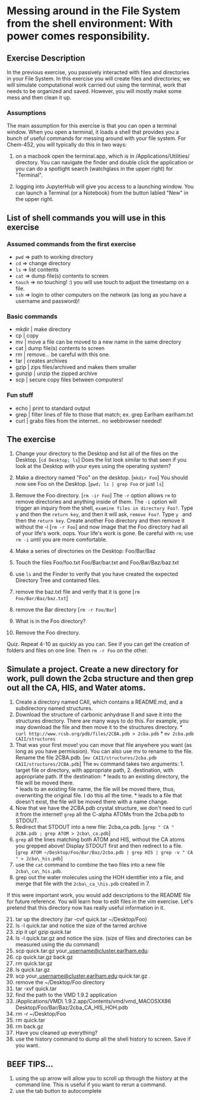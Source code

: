 # Messing around in the File System from the shell environment: With power comes responsibility. 

## Exercise Description
In the previous exercise, you passively interacted with files and directories in your File System. In this exercise you will create files and directories; we will simulate computational work carried out using the terminal, work that needs to be organized and saved.  However, you will mostly make some mess and then clean it up.   

### Assumptions
The main assumption for this exercise is that you can open a terminal window. When you open a terminal, it loads a shell that provides you a bunch of useful commands for messing around with your file system.  For Chem-452, you will typically do this in two ways:

  1. on a macbook open the terminal.app, which is in /Applications/Utilities/ directory. You can navigate the finder and double click the application or you can do a spotlight search (watchglass in the upper right) for "Terminal".

  2. logging into JupyterHub will give you access to a launching window. You can launch a Terminal (or a Notebook) from the button labled "New" in the upper right. 

## List of shell commands you will use in this exercise 

### Assumed commands from the first exercise 
* `pwd`    => path to working directory
* `cd`     => change directory  
* `ls`     => list contents
* `cat`    => dump file(s) contents to screen.  
* `touch`  => no touching! :) you will use touch to adjust the timestamp on a file.
* `ssh`    => login to other computers on the network (as long as you have a username and password)! 

### Basic commands 
* mkdir  | make directory
* cp     | copy
* mv     | move a file can be moved to a new name in the same directory
* cat    | dump file(s) contents to screen
* rm     | remove... be careful with this one.
* tar    | creates archives
* gzip   | zips files/archived and makes them smaller
* gunzip | unzip the zipped archive
* scp    | secure copy files between computers!

### Fun stuff
* echo  | print to standard output
* grep  | filter lines of file to those that match; ex. grep Earlham earlham.txt
* curl  | grabs files from the internet.. no webbrowser needed!

## The exercise

  1. Change your directory to the Desktop and list all of the files on the Desktop. [`cd Desktop; ls`]  Does the list look similar to that seen if you look at the Desktop with your eyes using the operating system?
  2. Make a directory named "Foo" on the desktop. [`mkdir Foo`] You should now see Foo on the Desktop. [`pwd; ls | grep Foo` or just `ls`] 
  3. Remove the Foo directory. [`rm -ir Foo`] The `-r` option allows `rm` to remove directories and anything inside of them. The `-i` option will trigger an inquiry from the shell, `examine files in directory Foo?`. Type `y` and then the `return key`,  and then it will ask, `remove Foo?`. Type `y ` and then the `return key`.  Create another Foo directory and then remove it without the -i [`rm -r Foo`] and now image that the Foo directory had all of your life's work. oops.  Your life's work is gone.  Be careful with `rm`; use `rm -i` until you are more comfortable.

  4. Make a series of directories on the Desktop:  Foo/Bar/Baz  
  5. Touch the files Foo/foo.txt  Foo/Bar/bar.txt and Foo/Bar/Baz/baz.txt
  6. use `ls` and the Finder to verify that you have created the expected Directory Tree and contained files.
  7. remove the baz.txt file and verify that it is gone [`rm Foo/Bar/Baz/baz.txt`]
  8. remove the Bar directory [`rm -r Foo/Bar`]
  9. What is in the Foo directory?
  10. Remove the Foo directory.

Quiz. Repeat 4-10 as quickly as you can.  See if you can get the creation of folders and files on one line.  Then `rm -r Foo` on the other.

## Simulate a project. Create a new directory for work, pull down the 2cba structure and then grep out all the CA, HIS, and Water atoms.
  1. Create a directory named CAII, which contains a README.md, and a subdirectory named structures. 
  2. Download the structure of carbonic anhydrase II and save it into the structures directory.  There are many ways to do this.  For example, you may download the file and then move it to the structures directory. 
    * `curl http://www.rcsb.org/pdb/files/2CBA.pdb > 2cba.pdb`
    * `mv 2cba.pdb CAII/structures`
  3. That was your first move!  you can move that file anywhere you want (as long as you have permission).  You can also use mv to rename to the file.  Rename the file 2CBA.pdb.  [`mv CAII/structures/2cba.pdb CAII/structures/2CBA.pdb`] The `mv` command takes two arguments: 1. target file or directory, with appropriate path, 2. destination, with appropriate path.  If the destination: 
    * leads to an existing directory, the file will be moved there.  
    * leads to an existing file name, the file will be moved there, thus, overwriting the original file.  I do this all the time.
    * leads to a file that doesn't exist, the file will be moved there with a name change.
  4. Now that we have the 2CBA.pdb crystal structure, we don't need to curl it from the internet!  `grep` all the C-alpha ATOMs from the 2cba.pdb to STDOUT. 
  5. Redirect that STDOUT into a new file: 2cba_ca.pdb.  [`grep " CA " 2CBA.pdb ; grep ATOM > 2cba\_ca.pdb`]
  6. `grep` all the lines matching both ATOM and HIS, without the CA atoms you grepped above! Display STDOUT first and then redirect to a file. [`grep ATOM ~/Desktop/Foo/Bar/Baz/2cba.pdb | grep HIS | grep -v " CA " > 2cba\_his.pdb`]
  7. use the `cat` command to combine the two files into a new file `2cba\_ca\_his.pdb`.
  8. grep out the water molecules using the HOH identifier into a file, and merge that file with the `2cba\_ca_\his.pdb` created in 7.

If this were important work, you would add descriptions to the README file for future reference.  You will learn how to edit files in the vim exercise.  Let's pretend that this directory now has really useful information in it.

  21. tar up the directory (tar -cvf quick.tar ~/Desktop/Foo)
  22. ls -l quick.tar and notice the size of the tarred archive
  23. zip it up!  gzip quick.tar
  24. ls -l quick.tar.gz and notice the size.  (size of files and directories can be measured using the du command)
  25. scp quick.tar.gz your\_username@cluster.earlham.edu:
  26. cp quick.tar.gz back.gz
  27. rm quick.tar.gz
  27. ls quick.tar.gz
  28. scp your\_username@cluster.earlham.edu:quick.tar.gz .
  29. remove the ~/Desktop/Foo directory
  30. tar -xvf quick.tar
  31. find the path to the VMD 1.9.2 application 
  32. /Applications/VMD\ 1.9.2.app/Contents/vmd/vmd\_MACOSXX86 Desktop/Foo/Bar/Baz/2cba\_CA\_HIS\_HOH.pdb
  33. rm -r ~/Desktop/Foo
  34. rm quick.tar
  35. rm back.gz
  36. Have you cleaned up everything?
  37. use the history command to dump all the shell history to screen.  Save if you want.
  
## BEEF TIPS... 
  1. using the up arrow will allow you to scroll up through the history at the command line.  This is useful if you want to rerun a command.
  2. use the tab button to autocomplete 
